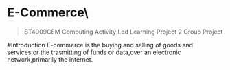 # E-Commerce\\
>ST4009CEM Computing Activity Led Learning Project 2
Group Project 


#Introduction
E-commerce is the buying and selling of goods and services,or the trasmitting of funds or data,over an electronic network,primarily the internet.

